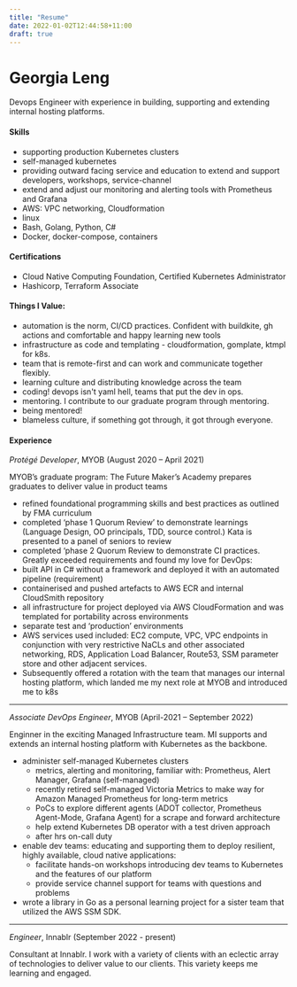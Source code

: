 ```yaml
---
title: "Resume"
date: 2022-01-02T12:44:58+11:00
draft: true
---
```


# Georgia Leng 

Devops Engineer with experience in building, supporting and extending internal hosting platforms.  

#### Skills
- supporting production Kubernetes clusters
- self-managed kubernetes
- providing outward facing service and education to extend and support developers, workshops, service-channel 
- extend and adjust our monitoring and alerting tools with Prometheus and Grafana 
- AWS: VPC networking, Cloudformation 
- linux
- Bash, Golang, Python, C#
- Docker, docker-compose, containers

#### Certifications
- Cloud Native Computing Foundation, Certified Kubernetes Administrator
- Hashicorp, Terraform Associate 

#### Things I Value:

- automation is the norm, CI/CD practices. Confident with buildkite, gh actions and comfortable and happy learning new tools
- infrastructure as code and templating - cloudformation, gomplate, ktmpl for k8s. 
- team that is remote-first and can work and communicate together flexibly.
- learning culture and distributing knowledge across the team
- coding! devops isn't yaml hell, teams that put the dev in ops. 
- mentoring. I contribute to our graduate program through mentoring. 
- being mentored!
- blameless culture, if something got through, it got through everyone.

#### Experience

*Protégé Developer*, MYOB (August 2020 – April 2021)

MYOB’s graduate program: The Future Maker’s Academy prepares graduates to deliver value in product
teams

- refined foundational programming skills and best practices as outlined by FMA curriculum
- completed ‘phase 1 Quorum Review’ to demonstrate learnings (Language Design, OO principals,
TDD, source control.) Kata is presented to a panel of seniors to review
- completed ‘phase 2 Quorum Review to demonstrate CI practices. Greatly exceeded requirements
and found my love for DevOps:
- built API in C# without a framework and deployed it with an automated pipeline
(requirement)
- containerised and pushed artefacts to AWS ECR and internal CloudSmith repository
- all infrastructure for project deployed via AWS CloudFormation and was templated for
portability across environments
- separate test and ‘production’ environments
- AWS services used included: EC2 compute, VPC, VPC endpoints in conjunction with very
restrictive NaCLs and other associated networking, RDS, Application Load Balancer,
Route53, SSM parameter store and other adjacent services.
- Subsequently offered a rotation with the team that manages our internal hosting platform,
which landed me my next role at MYOB and introduced me to k8s

---

*Associate DevOps Engineer*, MYOB (April-2021 – September 2022) 


Enginner in the exciting Managed Infrastructure team. MI supports and extends an internal hosting platform with Kubernetes as the backbone.


- administer self-managed Kubernetes clusters
  - metrics, alerting and monitoring, familiar with: Prometheus, Alert Manager, Grafana (self-managed)
  - recently retired self-managed Victoria Metrics to make way for Amazon Managed
Prometheus for long-term metrics
  - PoCs to explore different agents (ADOT collector, Prometheus Agent-Mode,
Grafana Agent) for a scrape and forward architecture
  - help extend Kubernetes DB operator with a test driven approach
  - after hrs on-call duty
- enable dev teams: educating and supporting them to deploy resilient, highly available, cloud
native applications:
  - facilitate hands-on workshops introducing dev teams to Kubernetes and the features of
our platform
  - provide service channel support for teams with questions and problems
 - wrote a library in Go as a personal learning project for a sister team that utilized the AWS SSM
SDK.

---

*Engineer*, Innablr (September 2022 - present) 

Consultant at Innablr. 
I work with a variety of clients with an eclectic array of technologies to deliver value to our clients. This variety keeps me learning and engaged.

